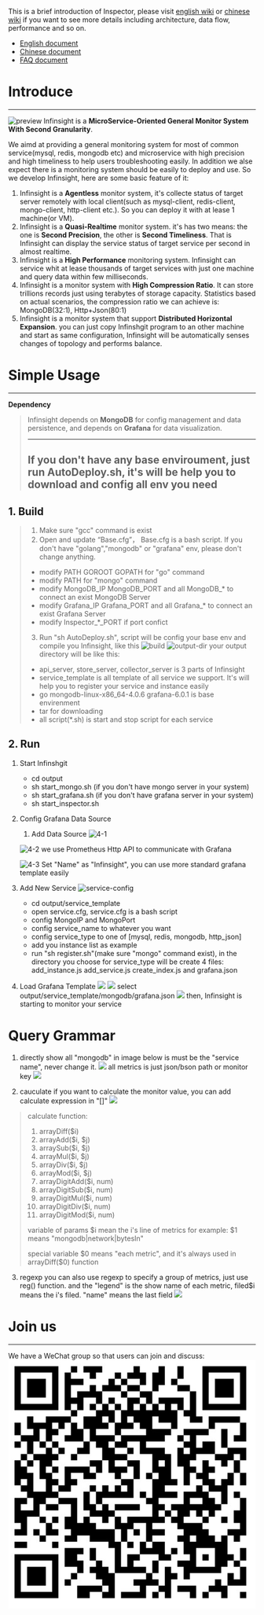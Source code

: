 This is a brief introduction of Inspector, please visit [english wiki](https://yq.aliyun.com/) or [chinese wiki](https://yq.aliyun.com/) if you want to see more details including architecture, data flow, performance and so on.

*  [English document]()
*  [Chinese document](https://github.com/aliyun/infinsight/wiki/Infinsight%E6%8A%80%E6%9C%AF%E6%96%87%E6%A1%A3)
*  [FAQ document](https://yq.aliyun.com/)

# Introduce
---
![preview](https://github.com/aliyun/infinsight/raw/resource/png/readme/preview.png)
Infinsight is a **MicroService-Oriented General Monitor System With Second Granularity**.

We aimd at providing a general monitoring system for most of common service(mysql, redis, mongodb etc) and microservice with high precision and high timeliness to help users troubleshooting easily. In addition we alse expect there is a monitoring system should be easily to deploy and use. So we develop Infinsight, here are some basic feature of it:

1. Infinsight is a **Agentless** monitor system, it's collecte status of target server remotely with local client(such as mysql-client, redis-client, mongo-client, http-client etc.). So you can deploy it with at lease 1 machine(or VM).
2. Infinsight is a **Quasi-Realtime** monitor system. it's has two means: the one is **Second Precision**, the other is **Second Timeliness**. That is Infinsight can display the service status of target service per second in almost realtime.
3. Infinsight is a **High Performance** monitoring system. Infinsight can service whit at lease thousands of target services with just one machine and query data within few milliseconds.
4. Infinsight is a monitor system with **High Compression Ratio**. It can store trillions records just using terabytes of storage capacity. Statistics based on actual scenarios, the compression ratio we can achieve is: MongoDB(32:1), Http+Json(80:1)
5. Infinsight is a monitor system that support **Distributed Horizontal Expansion**. you can just copy Infinshgit program to an other machine and start as same configuration, Infinsight will be automatically senses changes of topology and performs balance.

# Simple Usage
---

**Dependency**
> Infinsight depends on **MongoDB** for config management and data persistence, and depends on **Grafana** for data visualization.
> 
> ---
> If you don't have any base enviroument, just run AutoDeploy.sh, it's will be help you to download and config all env you need
> ---

## 1. Build

> 1. Make sure "gcc" command is exist
> 2. Open and update “Base.cfg”， Base.cfg is a bash script. If you don't have "golang","mongodb" or "grafana" env, please don't change anything.
> 	* modify PATH GOROOT GOPATH for "go" command
> 	* modify PATH for "mongo" command
> 	* modify MongoDB_IP MongoDB_PORT and all MongoDB_* to connect an exist MongoDB Server
> 	* modify Grafana_IP Grafana_PORT and all Grafana_* to connect an exist Grafana Server
> 	* modify Inspector\_*_PORT if port confict
> 3. Run "sh AutoDeploy.sh", script will be config your base env and compile you Infinsight, like this
> ![build](https://github.com/aliyun/infinsight/raw/resource/png/readme/build.png)
> ![output-dir](https://github.com/aliyun/infinsight/raw/resource/png/readme/output-dir.png)
> your output directory will be like this:
> 	* api_server, store_server, collector_server is 3 parts of Infinsight
> 	* service_template is all template of all service we support. It's will help you to register your service and instance easily
> 	* go mongodb-linux-x86_64-4.0.6 grafana-6.0.1 is base envirenment
> 	* tar for downloading
> 	* all script(*.sh) is start and stop script for each service

## 2. Run

1. Start Infinshgit
	* cd output
	* sh start_mongo.sh (if you don't have mongo server in your system)
	* sh start_grafana.sh (if you don't have grafana server in your system)
	* sh start_inspector.sh

2. Config Grafana Data Source
	1. Add Data Source
	![4-1](https://github.com/aliyun/infinsight/raw/resource/png/readme/4-1.png)
	
	![4-2](https://github.com/aliyun/infinsight/raw/resource/png/readme/4-2.png)
	we use Prometheus Http API to communicate with Grafana

	![4-3](https://github.com/aliyun/infinsight/raw/resource/png/readme/4-3.png)
	Set "Name" as "Infinsight", you can use more standard grafana template easily
		
3. Add New Service
	![service-config](https://github.com/aliyun/infinsight/raw/resource/png/readme/service_config.png)
	* cd output/service_template
	* open service.cfg, service.cfg is a bash script
	* config MongoIP and MongoPort
	* config service_name to whatever you want
	* config service_type to one of [mysql, redis, mongodb, http_json]
	* add you instance list as example
	* run "sh register.sh"(make sure "mongo" command exist), in the directory you choose for service_type will be create 4 files: add_instance.js add_service.js create_index.js and grafana.json

4. Load Grafana Template
![](https://github.com/aliyun/infinsight/raw/resource/png/readme/import%20dashboard-1.png)
![](https://github.com/aliyun/infinsight/raw/resource/png/readme/import%20dashboard-2.png)
select output/service_template/mongodb/grafana.json
![](https://github.com/aliyun/infinsight/raw/resource/png/readme/config%20suuccess.png)
then, Infinsight is starting to monitor your service

# Query Grammar
1. directly show
all "mongodb" in image below is must be the "service name", never change it.
![](https://github.com/aliyun/infinsight/raw/resource/png/readme/Grammar%201.1.png)
all metrics is just json/bson path or monitor key
![](https://github.com/aliyun/infinsight/raw/resource/png/readme/serverStatus.png)

2. cauculate
if you want to calculate the monitor value, you can add calculate expression in "[]" 
![](https://github.com/aliyun/infinsight/raw/resource/png/readme/Grammar%201.2.png)

> calculate function:
> 
> 1. arrayDiff($i)
> 2. arrayAdd($i, $j)
> 3. arraySub($i, $j)
> 4. arrayMul($i, $j)
> 5. arrayDiv($i, $j)
> 6. arrayMod($i, $j)
> 7. arrayDigitAdd($i, num)
> 8. arrayDigitSub($i, num)
> 9. arrayDigitMul($i, num)
> 10. arrayDigitDiv($i, num)
> 11. arrayDigitMod($i, num)
> 
> variable of params $i mean the i's line of metrics
> for example: $1 means "mongodb|network|bytesIn"
> 
> special variable $0 means "each metric", and it's always used in arrayDiff($0) function 

3. regexp
you can also use regexp to specify a group of metrics, just use reg() function. and the "legend" is the show name of each metric, filed$i means the i's filed. "name" means the last field
![](https://github.com/aliyun/infinsight/raw/resource/png/readme/Grammar%201.3.png)

# Join us
---
We have a WeChat group so that users can join and discuss:<br>
![wechat](https://github.com/aliyun/infinsight/raw/resource/png/readme/wechat.png)
